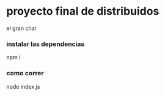 # proyecto final de distribuidos

el gran chat


### instalar las dependencias

  npm i


### como correr

  node index.js
